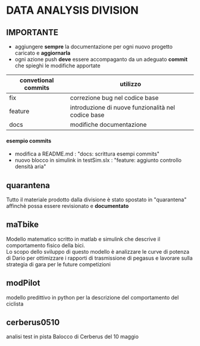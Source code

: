 # DATA ANALYSIS DIVISION 

## IMPORTANTE 

- aggiungere **sempre** la documentazione per ogni nuovo progetto caricato e **aggiornarla**
- ogni azione push **deve** essere accompaganto da un adeguato **commit** che spieghi le modifiche apportate



| convetional commits |                     utilizzo                       |
|---------------------|----------------------------------------------------|
| fix                 | correzione bug nel codice base                     |
| feature             | introduzione di nuove funzionalità nel codice base |
| docs                | modifiche documentazione                           |


#### esempio commits
- modifica a README.md : "docs: scrittura esempi commits"
- nuovo blocco in simulink in testSim.slx : "feature: aggiunto controllo densità aria"



## quarantena

Tutto il materiale prodotto dalla divisione è stato spostato in "quarantena" affinchè possa essere revisionato e __documentato__

## maTbike

Modello matematico scritto in matlab e simulink che descrive il comportamento fisico della bici.\
Lo scopo dello sviluppo di questo modello è analizzare le curve di potenza di Dario per ottimizzare i rapporti di trasmissione di pegasus e lavorare sulla strategia di gara per le future competizioni

## modPilot

modello predittivo in python per la descrizione del comportamento del ciclista

## cerberus0510

analisi test in pista Balocco di Cerberus del 10 maggio 